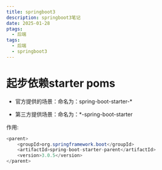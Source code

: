 ```yaml
---
title: springboot3
description: springboot3笔记
date: 2025-01-28
ptags:
  - 后端
tags:
  - 后端
  - springboot3
---
```

# 起步依赖starter poms

- 官方提供的场景：命名为：spring-boot-starter-*

- 第三方提供场景：命名为：*-spring-boot-starter

作用:

```java
<parent>
    <groupId>org.springframework.boot</groupId>
    <artifactId>spring-boot-starter-parent</artifactId>
    <version>3.0.5</version>
</parent>
```